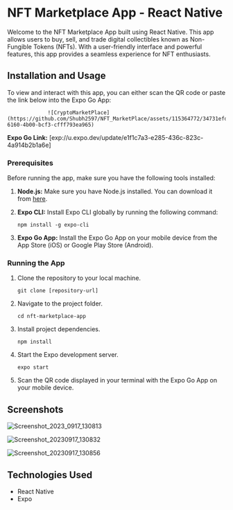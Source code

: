 # NFT Marketplace App - React Native

Welcome to the NFT Marketplace App built using React Native. This app allows users to buy, sell, and trade digital collectibles known as Non-Fungible Tokens (NFTs). With a user-friendly interface and powerful features, this app provides a seamless experience for NFT enthusiasts.

## Installation and Usage

To view and interact with this app, you can either scan the QR code or paste the link below into the Expo Go App: 

                 ![CryptoMarketPlace](https://github.com/Shubh2597/NFT_MarketPlace/assets/115364772/34731efd-6160-4b00-bcf3-cfff793ea965)


**Expo Go Link:** [exp://u.expo.dev/update/e1f1c7a3-e285-436c-823c-4a914b2b1a6e]

### Prerequisites

Before running the app, make sure you have the following tools installed:

1. **Node.js:** Make sure you have Node.js installed. You can download it from [here](https://nodejs.org/).

2. **Expo CLI:** Install Expo CLI globally by running the following command:
   ```
   npm install -g expo-cli
   ```

3. **Expo Go App:** Install the Expo Go App on your mobile device from the App Store (iOS) or Google Play Store (Android).

### Running the App

1. Clone the repository to your local machine.

   ```
   git clone [repository-url]
   ```

2. Navigate to the project folder.

   ```
   cd nft-marketplace-app
   ```

3. Install project dependencies.

   ```
   npm install
   ```

4. Start the Expo development server.

   ```
   expo start
   ```

5. Scan the QR code displayed in your terminal with the Expo Go App on your mobile device.

## Screenshots
![Screenshot_2023_0917_130813](https://github.com/Shubh2597/NFT_MarketPlace/assets/115364772/85b7e8e1-9aea-47fc-9b12-fb62c4f57c2d)


![Screenshot_20230917_130832](https://github.com/Shubh2597/NFT_MarketPlace/assets/115364772/c70f1a2c-1b50-42da-8774-9cbc41636de2)


![Screenshot_20230917_130856](https://github.com/Shubh2597/NFT_MarketPlace/assets/115364772/38c2102f-a756-4ca3-ba16-fb74fd42327e)


## Technologies Used

- React Native
- Expo
